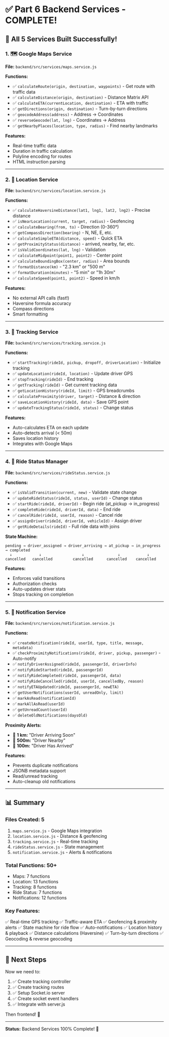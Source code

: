 # ✅ Part 6 Backend Services - COMPLETE!

## 🎉 All 5 Services Built Successfully!

### 1. 🗺️ Google Maps Service
**File:** `backend/src/services/maps.service.js`

**Functions:**
- ✅ `calculateRoute(origin, destination, waypoints)` - Get route with traffic data
- ✅ `calculateDistance(origin, destination)` - Distance Matrix API
- ✅ `calculateETA(currentLocation, destination)` - ETA with traffic
- ✅ `getDirections(origin, destination)` - Turn-by-turn directions
- ✅ `geocodeAddress(address)` - Address → Coordinates
- ✅ `reverseGeocode(lat, lng)` - Coordinates → Address
- ✅ `getNearbyPlaces(location, type, radius)` - Find nearby landmarks

**Features:**
- Real-time traffic data
- Duration in traffic calculation
- Polyline encoding for routes
- HTML instruction parsing

---

### 2. 📍 Location Service
**File:** `backend/src/services/location.service.js`

**Functions:**
- ✅ `calculateHaversineDistance(lat1, lng1, lat2, lng2)` - Precise distance
- ✅ `isNearLocation(current, target, radius)` - Geofencing
- ✅ `calculateBearing(from, to)` - Direction (0-360°)
- ✅ `getCompassDirection(bearing)` - N, NE, E, etc.
- ✅ `calculateSimpleETA(distance, speed)` - Quick ETA
- ✅ `getProximityStatus(distance)` - arrived, nearby, far, etc.
- ✅ `isValidCoordinates(lat, lng)` - Validation
- ✅ `calculateMidpoint(point1, point2)` - Center point
- ✅ `calculateBoundingBox(center, radius)` - Area bounds
- ✅ `formatDistance(km)` - "2.3 km" or "500 m"
- ✅ `formatDuration(minutes)` - "5 min" or "1h 30m"
- ✅ `calculateSpeed(point1, point2)` - Speed in km/h

**Features:**
- No external API calls (fast!)
- Haversine formula accuracy
- Compass directions
- Smart formatting

---

### 3. 📡 Tracking Service
**File:** `backend/src/services/tracking.service.js`

**Functions:**
- ✅ `startTracking(rideId, pickup, dropoff, driverLocation)` - Initialize tracking
- ✅ `updateLocation(rideId, location)` - Update driver GPS
- ✅ `stopTracking(rideId)` - End tracking
- ✅ `getTracking(rideId)` - Get current tracking data
- ✅ `getLocationHistory(rideId, limit)` - GPS breadcrumbs
- ✅ `calculateProximity(driver, target)` - Distance & direction
- ✅ `saveLocationHistory(rideId, data)` - Save GPS point
- ✅ `updateTrackingStatus(rideId, status)` - Change status

**Features:**
- Auto-calculates ETA on each update
- Auto-detects arrival (< 50m)
- Saves location history
- Integrates with Google Maps

---

### 4. 🚦 Ride Status Manager
**File:** `backend/src/services/rideStatus.service.js`

**Functions:**
- ✅ `isValidTransition(current, new)` - Validate state change
- ✅ `updateRideStatus(rideId, status, userId)` - Change status
- ✅ `startRide(rideId, driverId)` - Begin ride (at_pickup → in_progress)
- ✅ `completeRide(rideId, driverId, data)` - End ride
- ✅ `cancelRide(rideId, userId, reason)` - Cancel ride
- ✅ `assignDriver(rideId, driverId, vehicleId)` - Assign driver
- ✅ `getRideDetails(rideId)` - Full ride data with joins

**State Machine:**
```
pending → driver_assigned → driver_arriving → at_pickup → in_progress → completed
  ↓            ↓                  ↓               ↓            ↓
cancelled   cancelled         cancelled      cancelled    cancelled
```

**Features:**
- Enforces valid transitions
- Authorization checks
- Auto-updates driver stats
- Stops tracking on completion

---

### 5. 🔔 Notification Service
**File:** `backend/src/services/notification.service.js`

**Functions:**
- ✅ `createNotification(rideId, userId, type, title, message, metadata)`
- ✅ `checkProximityNotifications(rideId, driver, pickup, passenger)` - Auto-notify
- ✅ `notifyDriverAssigned(rideId, passengerId, driverInfo)`
- ✅ `notifyRideStarted(rideId, passengerId)`
- ✅ `notifyRideCompleted(rideId, passengerId, data)`
- ✅ `notifyRideCancelled(rideId, userId, cancelledBy, reason)`
- ✅ `notifyETAUpdated(rideId, passengerId, newETA)`
- ✅ `getUserNotifications(userId, unreadOnly, limit)`
- ✅ `markAsRead(notificationId)`
- ✅ `markAllAsRead(userId)`
- ✅ `getUnreadCount(userId)`
- ✅ `deleteOldNotifications(daysOld)`

**Proximity Alerts:**
- 📍 **1 km:** "Driver Arriving Soon"
- 📍 **500m:** "Driver Nearby"
- 📍 **100m:** "Driver Has Arrived"

**Features:**
- Prevents duplicate notifications
- JSONB metadata support
- Read/unread tracking
- Auto-cleanup old notifications

---

## 📊 Summary

### Files Created: 5
1. `maps.service.js` - Google Maps integration
2. `location.service.js` - Distance & geofencing
3. `tracking.service.js` - Real-time tracking
4. `rideStatus.service.js` - State management
5. `notification.service.js` - Alerts & notifications

### Total Functions: 50+
- Maps: 7 functions
- Location: 13 functions
- Tracking: 8 functions
- Ride Status: 7 functions
- Notifications: 12 functions

### Key Features:
✅ Real-time GPS tracking
✅ Traffic-aware ETA
✅ Geofencing & proximity alerts
✅ State machine for ride flow
✅ Auto-notifications
✅ Location history & playback
✅ Distance calculations (Haversine)
✅ Turn-by-turn directions
✅ Geocoding & reverse geocoding

---

## 🚀 Next Steps

Now we need to:
1. ✅ Create tracking controller
2. ✅ Create tracking routes
3. ✅ Setup Socket.io server
4. ✅ Create socket event handlers
5. ✅ Integrate with server.js

Then frontend! 🎨

---

**Status:** Backend Services 100% Complete! 🎉
